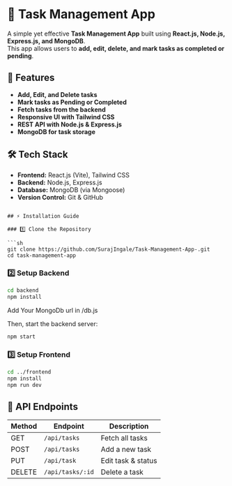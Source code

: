 # 📝 Task Management App

A simple yet effective **Task Management App** built using **React.js, Node.js, Express.js, and MongoDB**.  
This app allows users to **add, edit, delete, and mark tasks as completed or pending**.

## 🚀 Features

- **Add, Edit, and Delete tasks**
- **Mark tasks as Pending or Completed**
- **Fetch tasks from the backend**
- **Responsive UI with Tailwind CSS**
- **REST API with Node.js & Express.js**
- **MongoDB for task storage**

## 🛠️ Tech Stack

- **Frontend:** React.js (Vite), Tailwind CSS  
- **Backend:** Node.js, Express.js  
- **Database:** MongoDB (via Mongoose)  
- **Version Control:** Git & GitHub  

```

## ⚡ Installation Guide

### 1️⃣ Clone the Repository

```sh
git clone https://github.com/SurajIngale/Task-Management-App-.git
cd task-management-app
```

### 2️⃣ Setup Backend

```sh
cd backend
npm install

```
Add Your MongoDb url in /db.js


Then, start the backend server:

```sh
npm start
```

### 3️⃣ Setup Frontend

```sh
cd ../frontend
npm install
npm run dev
```

## 🔗 API Endpoints

| Method | Endpoint       | Description         |
|--------|--------------|--------------------|
| GET    | `/api/tasks` | Fetch all tasks    |
| POST   | `/api/tasks` | Add a new task     |
| PUT    | `/api/task`  | Edit task & status |
| DELETE | `/api/tasks/:id` | Delete a task |
